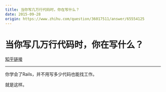 ```yaml
---
title: 当你写几万行代码时，你在写什么？
date: 2015-09-28
origin: https://www.zhihu.com/question/36017511/answer/65554125
---
```

# 当你写几万行代码时，你在写什么？

[知乎链接](https://www.zhihu.com/question/36017511/answer/65554125)

---------

<span class="RichText ztext CopyrightRichText-richText" itemprop="text"><p>你学会了Rails，并不用写多少代码也能找工作。</p>就是这样。</span>